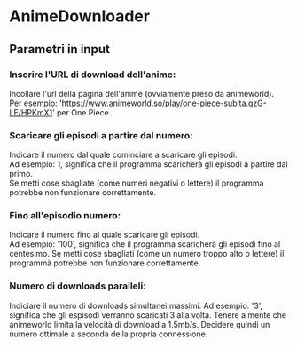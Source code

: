# AnimeDownloader

## Parametri in input

### Inserire l'URL di download dell'anime:
Incollare l'url della pagina dell'anime (ovviamente preso da animeworld). <br>
Per esempio: 'https://www.animeworld.so/play/one-piece-subita.qzG-LE/HPKmX1' per One Piece.

### Scaricare gli episodi a partire dal numero:
Indicare il numero dal quale cominciare a scaricare gli episodi. <br>
Ad esempio: 1, significa che il programma scaricherà gli episodi a partire dal primo. <br>
Se metti cose sbagliate (come numeri negativi o lettere) il programma potrebbe non funzionare correttamente.

### Fino all'episodio numero:
Indicare il numero fino al quale scaricare gli episodi.<br>
Ad esempio: '100', significa che il programma scaricherà gli episodi fino al centesimo.
Se metti cose sbagliati (come un numero troppo alto o lettere) il programmà potrebbe non funzionare correttamente.

### Numero di downloads paralleli:
Indiciare il numero di downloads simultanei massimi.
Ad esempio: '3', significa che gli espisodi verranno scaricati 3 alla volta.
Tenere a mente che animeworld limita la velocità di download a 1.5mb/s.
Decidere quindi un numero ottimale a seconda della propria connessione.